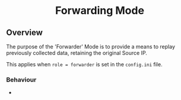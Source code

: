 <h1 align="center">
  <br>
  <!--<a href=""><img src="" alt="Markdownify" width="200"></a>-->
  <br>
  Forwarding Mode
  <br>
</h1>

## Overview
The purpose of the 'Forwarder' Mode is to provide a means to replay previously collected data, retaining the original Source IP.

This applies when `role = forwarder` is set in the `config.ini` file.

### Behaviour
*